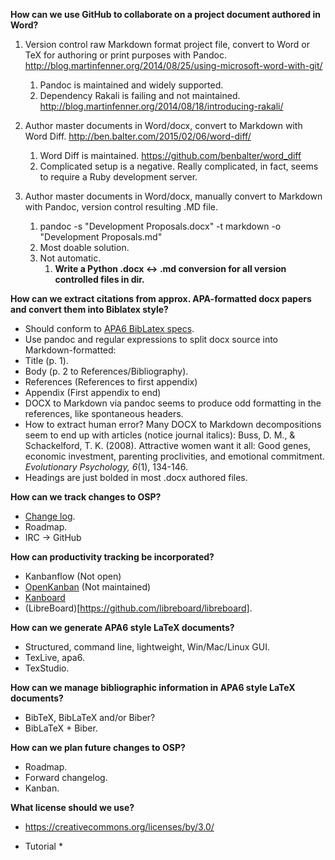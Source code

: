 **How can we use GitHub to collaborate on a project document authored in
Word?**

1.  Version control raw Markdown format project file, convert to Word or
    TeX for authoring or print purposes with Pandoc.
    <http://blog.martinfenner.org/2014/08/25/using-microsoft-word-with-git/>
    1.  Pandoc is maintained and widely supported.
    2.  Dependency Rakali is failing and not maintained.
        <http://blog.martinfenner.org/2014/08/18/introducing-rakali/>

2.  Author master documents in Word/docx, convert to Markdown with
    Word Diff. <http://ben.balter.com/2015/02/06/word-diff/>
    1.  Word Diff is maintained.
        <https://github.com/benbalter/word_diff>
    2.  Complicated setup is a negative. Really complicated, in fact,
        seems to require a Ruby development server.

3.  Author master documents in Word/docx, manually convert to Markdown
    with Pandoc, version control resulting .MD file.
    1.  pandoc -s "Development Proposals.docx" -t markdown -o
        "Development Proposals.md"
    2.  Most doable solution.
    3.  Not automatic.
        1.  **Write a Python .docx &lt;-&gt; .md conversion for all
            version controlled files in dir.**


**How can we extract citations from approx. APA-formatted docx papers and convert them into Biblatex style?**

* Should conform to [APA6 BibLatex specs](http://texdoc.net/texmf-dist/doc/latex/biblatex-apa/biblatex-apa.pdf).
* Use pandoc and regular expressions to split docx source into Markdown-formatted:
*   Title (p. 1).
*   Body (p. 2 to References/Bibliography).
*   References (References to first appendix)
*   Appendix (First appendix to end)
* DOCX to Markdown via pandoc seems to produce odd formatting in the references, like spontaneous headers.
* How to extract human error? Many DOCX to Markdown decompositions seem to end up with articles (notice journal italics):
    Buss, D. M., & Schackelford, T. K. (2008). Attractive women want it all: Good genes, economic investment, parenting proclivities, and emotional commitment. *Evolutionary Psychology, 6*(1), 134-146.
* Headings are just bolded in most .docx authored files.

**How can we track changes to OSP?**

* [Change log](https://github.com/olivierlacan/keep-a-changelog).
* Roadmap.
* IRC -> GitHub


**How can productivity tracking be incorporated?**

* Kanbanflow (Not open)
* [OpenKanban](https://github.com/agilelion/Open-Kanban) (Not maintained)
* [Kanboard](http://kanboard.net/)
* (LibreBoard)[https://github.com/libreboard/libreboard].


**How can we generate APA6 style LaTeX documents?**

* Structured, command line, lightweight, Win/Mac/Linux GUI.
*   TexLive, apa6.
*   TexStudio.


**How can we manage bibliographic information in APA6 style LaTeX documents?**

* BibTeX, BibLaTeX and/or Biber?
*   BibLaTeX + Biber.


**How can we plan future changes to OSP?**

* Roadmap.
* Forward changelog.
* Kanban.


**What license should we use?**

* https://creativecommons.org/licenses/by/3.0/

* Tutorial *
